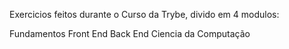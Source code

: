 Exercicios feitos durante o Curso da Trybe, divido em 4 modulos:

Fundamentos
Front End
Back End
Ciencia da Computação
